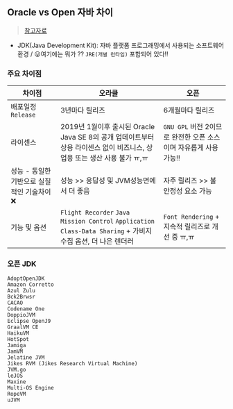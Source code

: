 ## Oracle vs Open 자바 차이
> [참고자료](https://broccolies.com/2021/04/22/oracle-jdk%EC%99%80-open-jdk%EC%9D%98-%EC%B0%A8%EC%9D%B4%EC%A0%90-%EB%B9%84%EA%B5%90/)

- JDK(Java Development Kit): 자바 플랫폼 프로그래밍에서 사용되는 소프트웨어 환경 / 😛여기에는 뭐가 ?? `JRE(개별 런타임)` 포함되어 있다!!

### 주요 차이점
|차이점|오라클|오픈|
|-----|-----|----|
|배포일정 `Release`|3년마다 릴리즈|6개월마다 릴리즈|
|라이센스|2019년 1월이후 출시된 Oracle Java SE 8의 공개 업데이트부터 상용 라이센스 없이 비즈니스, 상업용 또는 생산 사용 불가 ㅠ,ㅠ|`GNU GPL` 버전 2이므로 완전한 오픈 소스이며 자유롭게 사용 가능!!|
|성능 - 동일한 기반으로 실질적인 기술차이 ❌|성능 >> 응답성 및 JVM성능면에서 더 좋음|자주 릴리즈 >> 불안정성 요소 가능|
|기능 및 옵션|`Flight Recorder` `Java Mission Control` `Application Class-Data Sharing` + 가비지 수집 옵션, 더 나은 렌더러|`Font Rendering` + 지속적 릴리즈로 개선 중 ㅠ,ㅠ|

### 오픈 JDK 
```
AdoptOpenJDK
Amazon Corretto
Azul Zulu
Bck2Brwsr
CACAO
Codename One
DoppioJVM
Eclipse OpenJ9
GraalVM CE
HaikuVM
HotSpot
Jamiga
JamVM
Jelatine JVM
Jikes RVM (Jikes Research Virtual Machine)
JVM.go
leJOS
Maxine
Multi-OS Engine
RopeVM
uJVM
```
